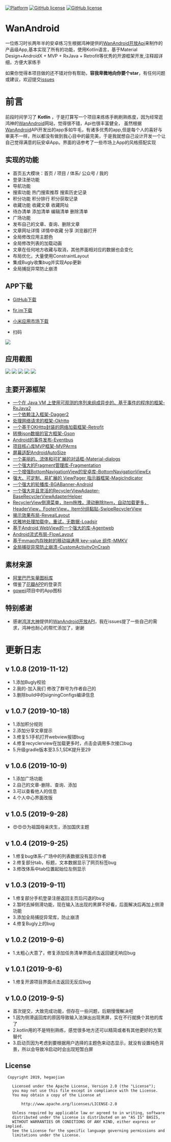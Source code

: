 [![Platform][1]][2] [![GitHub license][3]][4]  [![GitHub license][5]][6] 

[1]:https://img.shields.io/badge/platform-Android-blue.svg  
[2]:https://github.com/hegaojian/WanAndroid
[3]:https://img.shields.io/github/release/hegaojian/WanAndroid.svg
[4]:https://github.com/hegaojian/WanAndroid/releases/latest
[5]:https://img.shields.io/badge/license-Apache%202-blue.svg
[6]:https://github.com/hegaojian/WanAndroid/blob/master/LICENSE

# WanAndroid
一位练习时长两年半的安卓练习生根据鸿神提供的[WanAndroid开放Api](https://www.wanandroid.com/blog/show/2)来制作的产品级App,基本实现了所有的功能，使用Kotlin语言，基于Material Design+AndroidX + MVP + RxJava + Retrofit等优秀的开源框架开发,注释超详细，方便大家练手

如果你觉得本项目做的还不错对你有帮助，**容我卑微地向你要个star**，有任何问题或建议，欢迎提交[issues](https://github.com/hegaojian/WanAndroid/issues)

# 前言
前段时间学习了 **Kotlin** ，于是打算写一个项目来练练手刷刷熟练度，因为经常逛鸿神的[WanAndroid](https://www.wanandroid.com)网站，觉得很不错，Api也很丰富健全， 虽然根据[WanAndroid](https://www.wanandroid.com)APi开发出的app多如牛毛，有诸多优秀的app,但是每个人的喜好与审美不一样，所以都没有做到我心目中的最完美，于是我就想自己设计开发一个让自己觉得满意的玩安卓App。界面的话参考了一些市场上App的风格搭配实现

## 实现的功能

- 首页五大模块：首页 / 项目 / 体系/ 公众号 / 我的
- 登录注册功能
- 导航功能
- 搜索功能 热门搜索推荐 搜索历史记录
- 积分功能 积分排行 积分获取记录
- 收藏功能 收藏文章 收藏网址 
- 待办清单 添加清单 编辑清单 删除清单
- 广场功能
- 发布自己的文章、查询、删除文章
- 文章网址详情 详情中收藏 分享 浏览器打开
- 全局修改应用主题色
- 全局修改列表的加载动画
- 文章在任何地方收藏与取消，其他界面相对应的数据也会变化
- 布局优化，大量使用ConstraintLayout
- 集成Bugly收集bug并实现App更新
- 全局捕捉异常防止崩溃

## APP下载

- [GitHub下载](https://github.com/hegaojian/WanAndroid/releases/download/1.0.8/app-release.apk)

- [fir.im下载](https://fir.im/4ybt)

- [小米应用市场下载](http://app.mi.com/download/933598?id=me.hegj.wandroid&ref=search&nonce=2368478985935143674%3A26235470&appClientId=2882303761517485445&appSignature=T49mZxF9fm7r1qKDSyN68zGb37Ar0wJUK_9EQK6PC2s)

- 扫码

![](https://upload-images.jianshu.io/upload_images/9305757-30650b8a016156a3.png?imageMogr2/auto-orient/strip|imageView2/2/w/448/format/webp)
 

## 应用截图

![](https://upload-images.jianshu.io/upload_images/9305757-cfe71359e8b28283.png?imageMogr2/auto-orient/strip|imageView2/2/w/986/format/webp)
![](https://upload-images.jianshu.io/upload_images/9305757-1e7f1d3b963681ce.png?imageMogr2/auto-orient/strip|imageView2/2/w/987/format/webp)
![](https://upload-images.jianshu.io/upload_images/9305757-29f7facf2c51304f.png?imageMogr2/auto-orient/strip|imageView2/2/w/980/format/webp)
![](https://upload-images.jianshu.io/upload_images/9305757-85ce00bc6e56fc4c.png?imageMogr2/auto-orient/strip|imageView2/2/w/976/format/webp)
![](https://upload-images.jianshu.io/upload_images/9305757-017b33c24c2fa8ed.png?imageMogr2/auto-orient/strip|imageView2/2/w/991/format/webp)

## 主要开源框架
- [一个在 Java VM 上使用可观测的序列来组成异步的、基于事件的程序的框架-RxJava2](https://github.com/ReactiveX/RxJava)
- [一个依赖注入框架-Dagger2](https://github.com/square/dagger)
- [处理网络请求的框架-Okhttp](https://github.com/square/okhttp)
- [一个基于OKHttp封装的网络加载框架-Retrofit](https://github.com/square/retrofit)
- [转换json数据的官方框架-Gson](https://github.com/google/gson)
- [Android的事件发布-Eventbus](https://github.com/greenrobot/EventBus)
- [项目核心库MVP框架-MVPArms](https://github.com/JessYanCoding/MVPArms)
- [屏幕适配AndroidAutoSize](https://github.com/JessYanCoding/AndroidAutoSize)
- [一个美丽的、流体和可扩展的对话框-Material-dialogs](https://github.com/afollestad/material-dialogs)
- [一个强大的Fragment管理库-Fragmentation](https://github.com/YoKeyword/Fragmentation)
- [一个增强BottomNavigationView的安卓库-BottomNavigationViewEx](https://github.com/ittianyu/BottomNavigationViewEx)
- [强大、可定制、易扩展的 ViewPager 指示器框架-MagicIndicator](https://github.com/hackware1993/MagicIndicator)
- [一个强大的轮播库-BGABanner-Android](https://github.com/bingoogolapple/BGABanner-Android)
- [一个强大并且灵活的RecyclerViewAdapter-BaseRecyclerViewAdapterHelper](https://github.com/CymChad/BaseRecyclerViewAdapterHelper)
- [RecyclerView侧滑菜单，Item拖拽，滑动删除Item，自动加载更多，HeaderView，FooterView，Item分组黏贴-SwipeRecyclerView](https://github.com/yanzhenjie/SwipeRecyclerView)
- [揭示效果布局-RevealLayout](https://github.com/goweii/RevealLayout)
- [优雅地处理加载中，重试，无数据-Loadsir](https://github.com/KingJA/LoadSir)
- [基于Android WebView的一个强大的库-Agentweb](https://github.com/Justson/AgentWeb)
- [Android流式布局-FlowLayout](https://github.com/hongyangAndroid/FlowLayout)
- [基于mmap内存映射的移动端通用 key-value 组件-MMKV](https://github.com/Tencent/MMKV)
- [全局捕捉异常防止崩溃-CustomActivityOnCrash](https://github.com/Ereza/CustomActivityOnCrash)
## 素材来源
- [阿里巴巴矢量图标库](http://www.iconfont.cn/)
- 借鉴了[花瓣APP](https://huaban.com/)的登录页
- [goweii](https://github.com/goweii/WanAndroid)项目中的App图标

## 特别感谢
- 感谢[鸿洋大神](https://github.com/hongyangAndroid)提供的[WanAndroid开放API](https://www.wanandroid.com/blog/show/2)，我在issues提了一些自己的需求，鸿神也耐心的帮忙添加了，谢谢

# 更新日志

## v 1.0.8 (2019-11-12)
- 1.添加Bugly校验
- 2.我的-加入我们 修改了群号为作者自己的
- 3.删除build中的signingConfigs编译信息

## v 1.0.7 (2019-10-18)
- 1.添加积分规则
- 2.添加分享文章提示
- 3.修复5.1手机打开webview报错bug
- 4.修复recyclerview在加载更多时，点击会调用多次接口bug
- 5.升级gradle版本至3.5.1,SDK提升至29

## v 1.0.6 (2019-10-9)
- 1.添加广场功能
- 2.自己的文章-删除、查询、添加
- 3.可以查看他人的信息
- 4.个人中心界面改版

## v 1.0.5 (2019-9-28)
- 😍😍😍为祖国母亲庆生，添加国庆主题

## v 1.0.4 (2019-9-25)
- 1.修复bug体系-广场中的列表数据没有显示作者
- 2.修复部分tab，标题，文本数据显示了网页标签bug
- 3.修改体系中tab位置起始位左侧显示

## v 1.0.3 (2019-9-11)
- 1.修复部分手机登录注册返回主页后闪退的bug
- 2.暂时去掉侧滑功能，现在输入法出现的黑屏不好看，后面解决后再加上侧滑功能
- 3.添加全局捕捉异常库，防止崩溃
- 4.修复Bugly上的bug

## v 1.0.2 (2019-9-6)
- 1.太粗心大意了，修复添加任务清单界面点击返回键无响应bug

## v 1.0.1 (2019-9-6)

- 1.修复开源项目界面点击返回无反应bug

## v 1.0.0 (2019-9-5)

- 首次提交，大致完成功能，但存在一些问题，后期慢慢解决吧
- 1.因为侧滑返回库的原因导致输入法弹出出现黑屏，实在不行就换个其他的库了
- 2.kotlin用的不是特别熟练，感觉很多地方还可以精简或者有其他更好的方案替代
- 3.启动页因为考虑到要根据用户选择的主题色来动态显示，就没有设置纯色背景，所以会导致冷启动时会出现短暂白屏


## License
```
 Copyright 2019, hegaojian       
  
   Licensed under the Apache License, Version 2.0 (the "License");
   you may not use this file except in compliance with the License.
   You may obtain a copy of the License at 
 
       http://www.apache.org/licenses/LICENSE-2.0 

   Unless required by applicable law or agreed to in writing, software
   distributed under the License is distributed on an "AS IS" BASIS,
   WITHOUT WARRANTIES OR CONDITIONS OF ANY KIND, either express or implied.
   See the License for the specific language governing permissions and
   limitations under the License.
```
